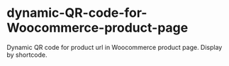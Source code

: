 # dynamic-QR-code-for-Woocommerce-product-page
Dynamic QR code for product url in Woocommerce product page. Display by shortcode.
